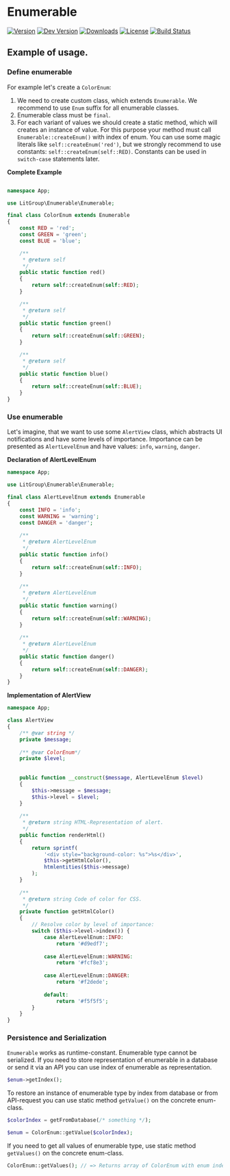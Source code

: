 Enumerable
==========

[![Version](https://img.shields.io/packagist/v/litgroup/enumerable.svg)](https://packagist.org/packages/litgroup/enumerable)
[![Dev Version](https://img.shields.io/packagist/vpre/litgroup/enumerable.svg)](https://packagist.org/packages/litgroup/enumerable)
[![Downloads](https://img.shields.io/packagist/dt/litgroup/enumerable.svg)](https://packagist.org/packages/litgroup/enumerable)
[![License](https://img.shields.io/badge/license-MIT-blue.svg)](https://github.com/LitGroup/enumerable.php/blob/master/LICENSE)
[![Build Status](https://travis-ci.org/LitGroup/enumerable.php.svg?branch=master)](https://travis-ci.org/LitGroup/enumerable.php)

Example of usage.
-----------------

###  Define enumerable

For example let's create a `ColorEnum`:
    
1. We need to create custom class, which extends `Enumerable`.
   We recommend to use `Enum` suffix for all enumerable classes.
2. Enumerable class must be `final`.
3. For each variant of values we should create a static method, which
   will creates an instance of value. For this purpose your method
   must call `Enumerable::createEnum()` with index of enum.
   You can use some magic literals like `self::createEnum('red')`,
   but we strongly recommend to use constants: `self::createEnum(self::RED)`.
   Constants can be used in `switch-case` statements later.
    

**Complete Example**

```php

namespace App;

use LitGroup\Enumerable\Enumerable;

final class ColorEnum extends Enumerable
{
    const RED = 'red';
    const GREEN = 'green';
    const BLUE = 'blue';

    /**
     * @return self
     */
    public static function red()
    {
        return self::createEnum(self::RED);
    }

    /**
     * @return self
     */
    public static function green()
    {
        return self::createEnum(self::GREEN);
    }

    /**
     * @return self
     */
    public static function blue()
    {
        return self::createEnum(self::BLUE);
    }
}
```

### Use enumerable

Let's imagine, that we want to use some `AlertView` class, which abstracts
UI notifications and have some levels of importance. Importance can be
presented as `AlertLevelEnum` and have values: `info`, `warning`, `danger`.

**Declaration of AlertLevelEnum**

```php
namespace App;

use LitGroup\Enumerable\Enumerable;

final class AlertLevelEnum extends Enumerable
{
    const INFO = 'info';
    const WARNING = 'warning';
    const DANGER = 'danger';
 
    /**
     * @return AlertLevelEnum
     */
    public static function info()
    {
        return self::createEnum(self::INFO);
    }
    
    /**
     * @return AlertLevelEnum
     */
    public static function warning()
    {
        return self::createEnum(self::WARNING);
    }
    
    /**
     * @return AlertLevelEnum
     */
    public static function danger()
    {
        return self::createEnum(self::DANGER);
    }
}

```

**Implementation of AlertView**

```php
namespace App;

class AlertView
{
    /** @var string */
    private $message;
    
    /** @var ColorEnum*/
    private $level;
    
    
    public function __construct($message, AlertLevelEnum $level)
    {
        $this->message = $message;
        $this->level = $level;
    }
    
    /**
     * @return string HTML-Representation of alert.
     */
    public function renderHtml()
    {
        return sprintf(
            '<div style="background-color: %s">%s</div>',
            $this->getHtmlColor(),
            htmlentities($this->message)
        );
    }
    
    /**
     * @return string Code of color for CSS.
     */
    private function getHtmlColor()
    {
        // Resolve color by level of importance:
        switch ($this->level->index()) {
            case AlertLevelEnum::INFO:
                return '#d9edf7';
            
            case AlertLevelEnum::WARNING:
                return '#fcf8e3';
            
            case AlertLevelEnum::DANGER:
                return '#f2dede';
            
            default:
                return '#f5f5f5';
        }
    }
}
```

### Persistence and Serialization

`Enumerable` works as runtime-constant. Enumerable type cannot be serialized.
If you need to store representation of enumerable in a database or send
it via an API you can use index of enumerable as representation.

```php
$enum->getIndex();
```

To restore an instance of enumerable type by index from database or
from API-request you can use static method `getValue()` on the concrete
enum-class.

```php
$colorIndex = getFromDatabase(/* something */);

$enum = ColorEnum::getValue($colorIndex);
```

If you need to get all values of enumerable type, use static method
`getValues()` on the concrete enum-class.

```php
ColorEnum::getValues(); // => Returns array of ColorEnum with enum index as key
```